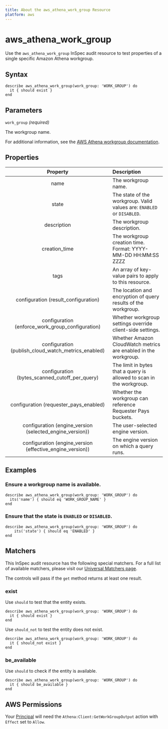 ```yaml
---
title: About the aws_athena_work_group Resource
platform: aws
---
```


# aws_athena_work_group

Use the `aws_athena_work_group` InSpec audit resource to test properties of a single specific Amazon Athena workgroup.

## Syntax

    describe aws_athena_work_group(work_group: 'WORK_GROUP') do
      it { should exist }
    end

## Parameters

`work_group` _(required)_

The workgroup name.

For additional information, see the [AWS Athena workgroup documentation](https://docs.aws.amazon.com/AWSCloudFormation/latest/UserGuide/aws-resource-athena-workgroup.html).

## Properties

| Property | Description |
| :---: | :--- |
| name          | The workgroup name. |
| state         | The state of the workgroup. Valid values are: `ENABLED` or `DISABLED`. |
| description   | The workgroup description. |
| creation_time | The workgroup creation time. Format: YYYY-MM-DD HH:MM:SS ZZZZ |
| tags          | An array of key-value pairs to apply to this resource. |
| configuration (result_configuration) | The location and encryption of query results of the workgroup. |
| configuration (enforce_work_group_configuration) | Whether workgroup settings override client-side settings. |
| configuration (publish_cloud_watch_metrics_enabled) | Whether Amazon CloudWatch metrics are enabled in the workgroup. |
| configuration (bytes_scanned_cutoff_per_query) | The limit in bytes that a query is allowed to scan in the workgroup. |
| configuration (requester_pays_enabled) | Whether the workgroup can reference Requester Pays buckets. |
| configuration (engine_version (selected_engine_version)) | The user-selected engine version. |
| configuration (engine_version (effective_engine_version)) | The engine version on which a query runs. |

## Examples

### Ensure a workgroup name is available.

    describe aws_athena_work_group(work_group: 'WORK_GROUP') do
      its('name') { should eq 'WORK_GROUP_NAME' }
    end

### Ensure that the state is `ENABLED` or `DISABLED`.

    describe aws_athena_work_group(work_group: 'WORK_GROUP') do
        its('state') { should eq 'ENABLED' }
    end

## Matchers

This InSpec audit resource has the following special matchers. For a full list of available matchers, please visit our [Universal Matchers page](https://www.inspec.io/docs/reference/matchers/).

The controls will pass if the `get` method returns at least one result.

### exist

Use `should` to test that the entity exists.

    describe aws_athena_work_group(work_group: 'WORK_GROUP') do
      it { should exist }
    end

Use `should_not` to test the entity does not exist.

    describe aws_athena_work_group(work_group: 'WORK_GROUP') do
      it { should_not exist }
    end

### be_available

Use `should` to check if the entity is available.

    describe aws_athena_work_group(work_group: 'WORK_GROUP') do
      it { should be_available }
    end

## AWS Permissions

Your [Principal](https://docs.aws.amazon.com/IAM/latest/UserGuide/intro-structure.html#intro-structure-principal) will need the `Athena:Client:GetWorkGroupOutput` action with `Effect` set to `Allow`.
